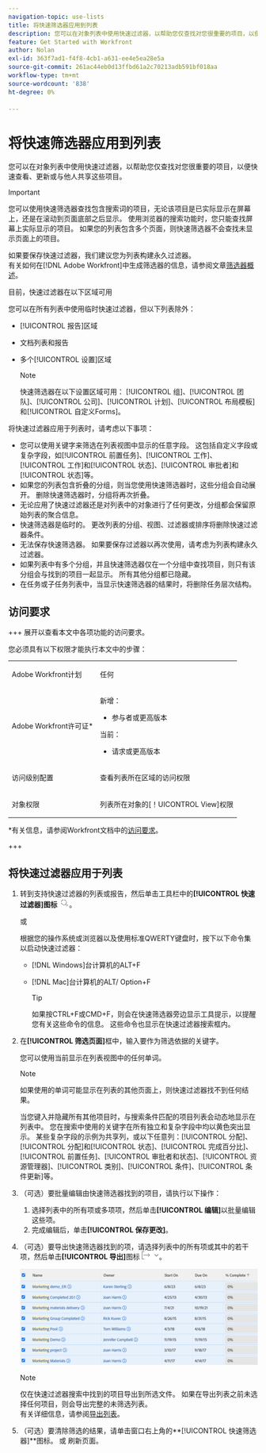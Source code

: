 ```yaml
---
navigation-topic: use-lists
title: 将快速筛选器应用到列表
description: 您可以在对象列表中使用快速过滤器，以帮助您仅查找对您很重要的项目，以便快速查看、更新或与他人共享这些项目。
feature: Get Started with Workfront
author: Nolan
exl-id: 363f7ad1-f4f8-4cb1-a631-ee4e5ea28e5a
source-git-commit: 261ac44eb0d13ffbd61a2c70213adb591bf018aa
workflow-type: tm+mt
source-wordcount: '838'
ht-degree: 0%

---
```


# 将快速筛选器应用到列表

<!--Audited:11/2024-->

您可以在对象列表中使用快速过滤器，以帮助您仅查找对您很重要的项目，以便快速查看、更新或与他人共享这些项目。

>[!IMPORTANT]
>
>您可以使用快速筛选器查找包含搜索词的项目，无论该项目是已实际显示在屏幕上，还是在滚动到页面底部之后显示。 使用浏览器的搜索功能时，您只能查找屏幕上实际显示的项目。 如果您的列表包含多个页面，则快速筛选器不会查找未显示页面上的项目。

如果要保存快速过滤器，我们建议您为列表构建永久过滤器。\
有关如何在[!DNL Adobe Workfront]中生成筛选器的信息，请参阅文章[筛选器概述](../../../reports-and-dashboards/reports/reporting-elements/filters-overview.md)。

目前，快速过滤器在以下区域可用


您可以在所有列表中使用临时快速过滤器，但以下列表除外：

* [!UICONTROL 报告]区域
* 文档列表和报告
* 多个[!UICONTROL 设置]区域

  >[!NOTE]
  >
  >快速筛选器在以下设置区域可用： [!UICONTROL 组]、[!UICONTROL 团队]、[!UICONTROL 公司]、[!UICONTROL 计划]、[!UICONTROL 布局模板]和[!UICONTROL 自定义Forms]。


将快速过滤器应用于列表时，请考虑以下事项：

* 您可以使用关键字来筛选在列表视图中显示的任意字段。 这包括自定义字段或复杂字段，如[!UICONTROL 前置任务]、[!UICONTROL 工作]、[!UICONTROL 工作]和[!UICONTROL 状态]、[!UICONTROL 审批者]和[!UICONTROL 状态]等。
* 如果您的列表包含折叠的分组，则当您使用快速筛选器时，这些分组会自动展开。 删除快速筛选器时，分组将再次折叠。
* 无论应用了快速过滤器还是对列表中的对象进行了任何更改，分组都会保留原始列表的聚合信息。
* 快速筛选器是临时的。 更改列表的分组、视图、过滤器或排序将删除快速过滤器条件。
* 无法保存快速筛选器。 如果要保存过滤器以再次使用，请考虑为列表构建永久过滤器。
* 如果列表中有多个分组，并且快速筛选器仅在一个分组中查找项目，则只有该分组会与找到的项目一起显示。 所有其他分组都已隐藏。
* 在任务或子任务列表中，当显示快速筛选器的结果时，将删除任务层次结构。

## 访问要求

+++ 展开以查看本文中各项功能的访问要求。

您必须具有以下权限才能执行本文中的步骤：

<table style="table-layout:auto"> 
 <col> 
 <col> 
 <tbody> 
  <tr> 
   <td role="rowheader">Adobe Workfront计划</td> 
   <td> <p>任何</p> </td> 
  </tr> 
  <tr> 
   <td role="rowheader">Adobe Workfront许可证*</td> 
   <td> 
    <p>新增：</p>
   <ul><li><p>参与者或更高版本 </p></li>
   </ul>

<p>当前：</p>
   <ul><li><p>请求或更高版本</p></li>
    </ul></td> 
  </tr> 
  <tr> 
   <td role="rowheader">访问级别配置</td> 
   <td> <p>查看列表所在区域的访问权限</p></td> 
  </tr> 
  <tr> 
   <td role="rowheader">对象权限</td> 
   <td> <p>列表所在对象的[！UICONTROL View]权限</p>  </td> 
  </tr> 
 </tbody> 
</table>

*有关信息，请参阅Workfront文档中的[访问要求](/help/quicksilver/administration-and-setup/add-users/access-levels-and-object-permissions/access-level-requirements-in-documentation.md)。

+++


## 将快速过滤器应用于列表

1. 转到支持快速过滤器的列表或报告，然后单击工具栏中的&#x200B;**[!UICONTROL 快速过滤器]图标** ![](assets/qs-quick-filter-icon.png)。

   或

   根据您的操作系统或浏览器以及使用标准QWERTY键盘时，按下以下命令集以启动快速过滤器：

   * [!DNL Windows]台计算机的ALT+F
   * [!DNL Mac]台计算机的ALT/ Option+F

     >[!TIP]
     >
     >如果按CTRL+F或CMD+F，则会在快速筛选器旁边显示工具提示，以提醒您有关这些命令的信息。 这些命令也显示在快速过滤器搜索框内。

1. 在&#x200B;**[!UICONTROL 筛选页面]**&#x200B;框中，输入要作为筛选依据的关键字。

   您可以使用当前显示在列表视图中的任何单词。

   >[!NOTE]
   >
   >如果使用的单词可能显示在列表的其他页面上，则快速过滤器找不到任何结果。

   当您键入并隐藏所有其他项目时，与搜索条件匹配的项目列表会动态地显示在列表中。 您在搜索中使用的关键字在所有独立和复杂字段中均以黄色突出显示。 某些复杂字段的示例为共享列，或以下任意列：[!UICONTROL 分配]、[!UICONTROL 分配]和[!UICONTROL 状态]、[!UICONTROL 完成百分比]、[!UICONTROL 前置任务]、[!UICONTROL 审批者和状态]、[!UICONTROL 资源管理器]、[!UICONTROL 类别]、[!UICONTROL 条件]、[!UICONTROL 条件更新]等。

1. （可选）要批量编辑由快速筛选器找到的项目，请执行以下操作：

   1. 选择列表中的所有项或多项项，然后单击&#x200B;**[!UICONTROL 编辑]**&#x200B;以批量编辑这些项。
   1. 完成编辑后，单击&#x200B;**[!UICONTROL 保存更改]**。

1. （可选）要导出快速筛选器找到的项，请选择列表中的所有项或其中的若干项，然后单击&#x200B;**[!UICONTROL 导出]**&#x200B;图标![](assets/export.png)。

   ![select_all_projects_with_highlight__1_.png](assets/select-all-projects-with-highlight--1--350x173.png)

   >[!NOTE]
   >
   >仅在快速过滤器搜索中找到的项目导出到所选文件。 如果在导出列表之前未选择任何项目，则会导出完整的未筛选列表。\
   >有关详细信息，请参阅[导出列表](../../../workfront-basics/navigate-workfront/use-lists/export-lists.md)。

1. （可选）要清除筛选的结果，请单击窗口右上角的&#x200B;**[!UICONTROL 快速筛选器]**图标。
或
刷新页面。
